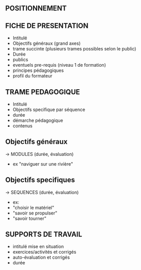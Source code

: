 
<!--

---
title: FAQ formation professionnelle
description: Objectifs généraux, specifiques, modules, séquences, ... tour d'horizon des différents concepts utilisés en formation professionnelle...
image_url: 
licence: CC-BY-SA
---

-->

## POSITIONNEMENT

## FICHE DE PRESENTATION
- Intitulé
- Objectifs généraux (grand axes)
- trame succinte (plusieurs trames possibles selon le public)
- Durée
- publics
- eventuels pre-requis (niveau 1 de formation)
- principes pédagogiques
- profil du formateur

## TRAME PEDAGOGIQUE
- Intitulé
- Objectifs specifique par séquence
- durée
- démarche pédagogique
- contenus


## Objectifs généraux
-> MODULES (durée, évaluation)
- ex "naviguer sur une rivière"

## Objectifs specifiques
-> SEQUENCES (durée, évaluation)
- ex:
 - "choisir le matériel"
 - "savoir se propulser"
 - "savoir tourner"
 
 
 ## SUPPORTS DE TRAVAIL
 - intitulé mise en situation
 - exercices/activités et corrigés
 - auto-évaluation et corrigés
 - durée
